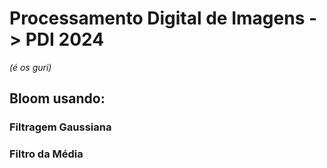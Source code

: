 # Processamento Digital de Imagens -> PDI 2024
_(é os guri)_

## Bloom usando:
### Filtragem Gaussiana
### Filtro da Média
